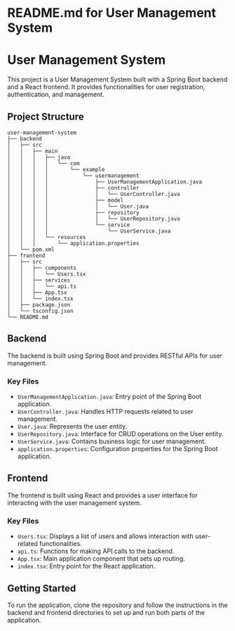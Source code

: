 # README.md for User Management System

# User Management System

This project is a User Management System built with a Spring Boot backend and a React frontend. It provides functionalities for user registration, authentication, and management.

## Project Structure

```
user-management-system
├── backend
│   ├── src
│   │   ├── main
│   │   │   ├── java
│   │   │   │   └── com
│   │   │   │       └── example
│   │   │   │           └── usermanagement
│   │   │   │               ├── UserManagementApplication.java
│   │   │   │               ├── controller
│   │   │   │               │   └── UserController.java 
│   │   │   │               ├── model
│   │   │   │               │   └── User.java
│   │   │   │               ├── repository
│   │   │   │               │   └── UserRepository.java
│   │   │   │               └── service
│   │   │   │                   └── UserService.java
│   │   │   └── resources
│   │   │       └── application.properties
│   └── pom.xml
├── frontend
│   ├── src
│   │   ├── components
│   │   │   └── Users.tsx
│   │   ├── services
│   │   │   └── api.ts
│   │   ├── App.tsx
│   │   └── index.tsx
│   ├── package.json
│   └── tsconfig.json
└── README.md
```

## Backend

The backend is built using Spring Boot and provides RESTful APIs for user management. 

### Key Files

- `UserManagementApplication.java`: Entry point of the Spring Boot application.
- `UserController.java`: Handles HTTP requests related to user management.
- `User.java`: Represents the user entity.
- `UserRepository.java`: Interface for CRUD operations on the User entity.
- `UserService.java`: Contains business logic for user management.
- `application.properties`: Configuration properties for the Spring Boot application.

## Frontend

The frontend is built using React and provides a user interface for interacting with the user management system.

### Key Files

- `Users.tsx`: Displays a list of users and allows interaction with user-related functionalities.
- `api.ts`: Functions for making API calls to the backend.
- `App.tsx`: Main application component that sets up routing.
- `index.tsx`: Entry point for the React application.

## Getting Started

To run the application, clone the repository and follow the instructions in the backend and frontend directories to set up and run both parts of the application.